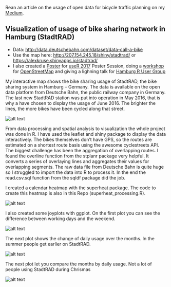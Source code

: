 Rean an article on the usage of open data for bicycle traffic planning on my [Medium](https://medium.com/@alex_kruse/nutzung-von-open-data-im-rahmen-der-radverkehrsstrategie-9cf85a813c48).

## Visualization of usage of bike sharing network in Hamburg (StadtRAD)
 + Data: http://data.deutschebahn.com/dataset/data-call-a-bike
 + Use the map here: http://207.154.245.18/shiny/stadtrad/ or https://alexkruse.shinyapps.io/stadtrad/
 + I also created a [Poster](https://github.com/kruse-alex/bike_sharing/blob/master/Kruse_poster-session.pdf) for [useR 2017](https://user2017.brussels/posters) Poster Session, doing a [workshop](https://github.com/kruse-alex/osm_brussels) for [OpenStreetMap](https://www.eventbrite.com/e/open-bike-data-mapping-with-openstreetmap-registration-34806438996) and giving a lighning talk for [Hamburg R User Group](https://www.meetup.com/de-DE/Hamburg-R-User-Group/events/240818665/)
 
My interactive map shows the bike sharing usage of StadtRAD, the bike sharing system in Hamburg – Germany. The data is available on the open data platform from Deutsche Bahn, the public railway company in Germany. The last new StadtRAD station was put into operation in May 2016, that is why a have chosen to display the usage of June 2016. The brighter the lines, the more bikes have been cycled along that street. 

![alt text](https://github.com/kruse-alex/bike_sharing/blob/master/bike_usage_HH.png) 
 
From data processing and spatial analysis to visualization the whole project was done in R. I have used the leaflet and shiny package to display the data interactively. The bikes themselves don’t have GPS, so the routes are estimated on a shortest route basis using the awesome cyclestreets API. The biggest challenge has been the aggregation of overlapping routes. I found the overline function from the stplanr package very helpful. It converts a series of overlaying lines and aggregates their values for overlapping segments. The raw data file from Deutsche Bahn is quite huge so I struggled to import the data into R to process it. In the end the read.csv.sql function from the sqldf package did the job.

I created a calendar heatmap with the superheat package. The code to create this heatmap is also in this Repo (superheat_processing.R).

![alt text](https://github.com/kruse-alex/bike_sharing/blob/master/superheat.png)

I also created some joyplots with ggplot. On the first plot you can see the difference between working days and the weekend.

![alt text](https://github.com/kruse-alex/bike_sharing/blob/master/joyplot_dayofweek-time.svg)

The next plot shows the change of daily usage over the months. In the summer people get earlier on StadtRAD.

![alt text](https://github.com/kruse-alex/bike_sharing/blob/master/joyplot_month-time.svg)

The next plot let you compare the months by daily usage. Not a lot of people using StadtRAD during Chrismas

![alt text](https://github.com/kruse-alex/bike_sharing/blob/master/joyplot_dayofweek-weekdays.svg)
